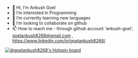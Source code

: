 - 👋 Hi, I’m Ankush Goel
- 👀 I’m interested in Programming
- 🌱 I’m currently learning new languages 
- 💞️ I’m looking to collaborate on github
- 📫 How to reach me - through github account 'ankush-goel', goelankush8268@gmail.com , https://www.linkedin.com/in/goelankush8268/

<!---
ankush-goel/ankush-goel is a ✨ special ✨ repository because its `README.md` (this file) appears on your GitHub profile.
You can click the Preview link to take a look at your changes.
--->
[![@goelankush8268's Holopin board](https://holopin.me/goelankush8268)](https://holopin.io/@goelankush8268)
